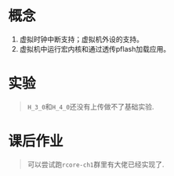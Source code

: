 # 概念

1. 虚拟时钟中断支持；虚拟机外设的支持。
2. 虚拟机中运行宏内核和通过透传pflash加载应用。

# 实验

> `H_3_0`和`H_4_0`还没有上传做不了基础实验.

# 课后作业

> 可以尝试跑`rcore-ch1`群里有大佬已经实现了.

